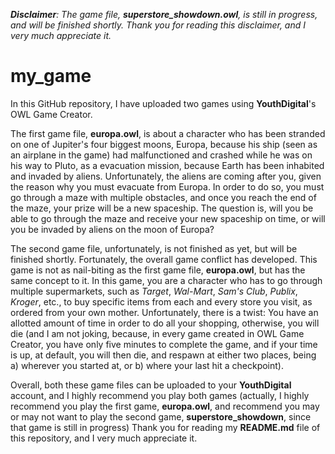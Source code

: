 _**Disclaimer**: The game file, **superstore_showdown.owl**, is still in progress, and will be finished shortly. Thank you for reading this disclaimer, and I very much appreciate it._

# my_game

In this GitHub repository, I have uploaded two games using **YouthDigital**'s OWL Game Creator. 

The first game file, **europa.owl**, is about a character who has been stranded on one of Jupiter's four biggest moons, Europa, because his ship (seen as an airplane in the game) had malfunctioned and crashed while he was on his way to Pluto, as a evacuation mission, because Earth has been inhabited and invaded by aliens. Unfortunately, the aliens are coming after you, given the reason why you must evacuate from Europa. In order to do so, you must go through a maze with multiple obstacles, and once you reach the end of the maze, your prize will be a new spaceship. The question is, will you be able to go through the maze and receive your new spaceship on time, or will you be invaded by aliens on the moon of Europa?

The second game file, unfortunately, is not finished as yet, but will be finished shortly. Fortunately, the overall game conflict has developed. This game is not as nail-biting as the first game file, **europa.owl**, but has the same concept to it. In this game, you are a character who has to go through multiple supermarkets, such as *Target*, *Wal-Mart*, *Sam's Club*, *Publix*, *Kroger*, etc., to buy specific items from each and every store you visit, as ordered from your own mother. Unfortunately, there is a twist: You have an allotted amount of time in order to do all your shopping, otherwise, you will die (and I am not joking, because, in every game created in OWL Game Creator, you have only five minutes to complete the game, and if your time is up, at default, you will then die, and respawn at either two places, being a) wherever you started at, or b) where your last hit a checkpoint).

Overall, both these game files can be uploaded to your **YouthDigital** account, and I highly recommend you play both games (actually, I highly recommend you play the first game, **europa.owl**, and recommend you may or may not want to play the second game, **superstore_showdown**, since that game is still in progress) Thank you for reading my **README.md** file of this repository, and I very much appreciate it.
